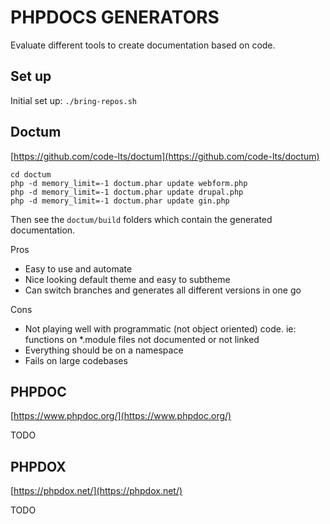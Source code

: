 # PHPDOCS GENERATORS

Evaluate different tools to create documentation based on code.

## Set up

Initial set up: `./bring-repos.sh`

## Doctum

[https://github.com/code-lts/doctum](https://github.com/code-lts/doctum)

```
cd doctum
php -d memory_limit=-1 doctum.phar update webform.php
php -d memory_limit=-1 doctum.phar update drupal.php
php -d memory_limit=-1 doctum.phar update gin.php
```

Then see the `doctum/build` folders which contain the generated documentation.

Pros
* Easy to use and automate
* Nice looking default theme and easy to subtheme
* Can switch branches and generates all different versions in one go

Cons
* Not playing well with programmatic (not object oriented) code. ie: functions on *.module files not documented or not linked
* Everything should be on a namespace
* Fails on large codebases


## PHPDOC

[https://www.phpdoc.org/](https://www.phpdoc.org/)

TODO


## PHPDOX

[https://phpdox.net/](https://phpdox.net/)

TODO
